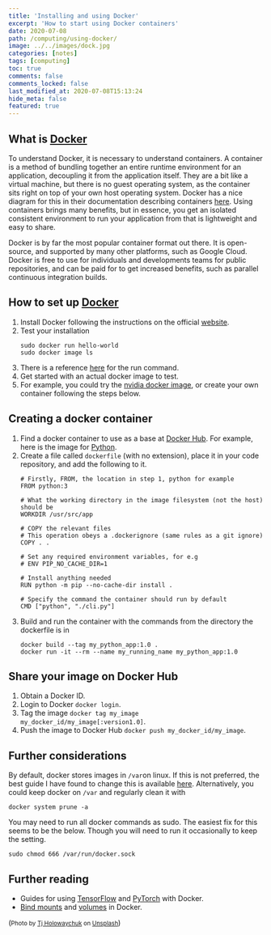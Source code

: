 ```yaml
---
title: 'Installing and using Docker'
excerpt: 'How to start using Docker containers'
date: 2020-07-08
path: /computing/using-docker/
image: ../../images/dock.jpg
categories: [notes]
tags: [computing]
toc: true
comments: false
comments_locked: false
last_modified_at: 2020-07-08T15:13:24
hide_meta: false
featured: true
---
```


## What is [Docker](https://www.docker.com/)
To understand Docker, it is necessary to understand containers. 
A container is a method of bundling together an entire runtime environment for an application, decoupling it from the application itself. 
They are a bit like a virtual machine, but there is no guest operating system, as the container sits right on top of your own host operating system.
Docker has a nice diagram for this in their documentation describing containers [here](https://www.docker.com/resources/what-container).
Using containers brings many benefits, but in essence, you get an isolated consistent environment to run your application from that is lightweight and easy to share.

Docker is by far the most popular container format out there.
It is open-source, and supported by many other platforms, such as Google Cloud.
Docker is free to use for individuals and developments teams for public repositories, and can be paid for to get increased benefits, such as parallel continuous integration builds.

## How to set up [Docker](https://www.docker.com/)
1. Install Docker following the instructions on the official [website](https://docs.docker.com/get-docker/).
2. Test your installation 
    ```shell
    sudo docker run hello-world
    sudo docker image ls
    ```
3. There is a reference [here](https://docs.docker.com/engine/reference/run/) for the run command.
4. Get started with an actual docker image to test.
5. For example, you could try the [nvidia docker image](https://github.com/NVIDIA/nvidia-docker/blob/master/README.md#quickstart), or create your own container following the steps below.


## Creating a docker container
1. Find a docker container to use as a base at [Docker Hub](https://hub.docker.com/). For example, here is the image for [Python](https://hub.docker.com/_/python).
2. Create a file called `dockerfile` (with no extension), place it in your code repository, and add the following to it.
    ```docker
    # Firstly, FROM, the location in step 1, python for example
    FROM python:3

    # What the working directory in the image filesystem (not the host) should be
    WORKDIR /usr/src/app

    # COPY the relevant files
    # This operation obeys a .dockerignore (same rules as a git ignore)
    COPY . .

    # Set any required environment variables, for e.g
    # ENV PIP_NO_CACHE_DIR=1
    
    # Install anything needed
    RUN python -m pip --no-cache-dir install .

    # Specify the command the container should run by default
    CMD ["python", "./cli.py"]
    ```
3. Build and run the container with the commands from the directory the dockerfile is in
    ```shell
    docker build --tag my_python_app:1.0 .
    docker run -it --rm --name my_running_name my_python_app:1.0
    ```

## Share your image on Docker Hub
1. Obtain a Docker ID.
2. Login to Docker `docker login`.
3. Tag the image `docker tag my_image my_docker_id/my_image[:version1.0]`.
4. Push the image to Docker Hub `docker push my_docker_id/my_image`.

## Further considerations
By default, docker stores images in `/var`on linux.
If this is not preferred, the best guide I have found to change this is available [here](https://blog.adriel.co.nz/2018/01/25/change-docker-data-directory-in-debian-jessie/).
Alternatively, you could keep docker on `/var` and regularly clean it with
```shell
docker system prune -a
```

You may need to run all docker commands as sudo. The easiest fix for this seems to be the below. Though you will need to run it occasionally to keep the setting.
```shell
sudo chmod 666 /var/run/docker.sock
```

## Further reading
- Guides for using [TensorFlow](https://www.tensorflow.org/install/docker) and [PyTorch](https://medium.com/@zaher88abd/pytorch-with-docker-b791edd67850) with Docker.
- [Bind mounts](https://docs.docker.com/storage/bind-mounts/) and [volumes](https://docs.docker.com/storage/volumes/) in Docker.

(<span><small>Photo by <a href="https://unsplash.com/@tjholowaychuk?utm_source=unsplash&amp;utm_medium=referral&amp;utm_content=creditCopyText">Tj Holowaychuk</a> on <a href="https://unsplash.com/s/photos/dock?utm_source=unsplash&amp;utm_medium=referral&amp;utm_content=creditCopyText">Unsplash</a></small></span>)